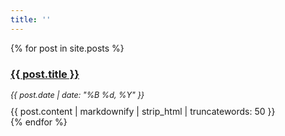 ```yaml
---
title: ''
---
```


{% for post in site.posts %}
<style>
 .post:not(:last-child) {
    margin-bottom: 25px;
    border-bottom: 1px solid #ddd;
    padding-bottom: 25px;
  }
</style>
<div class="post">
  <a class="post-link" href="{{ post.url }}">
    <h3 class="post-header">
      {{ post.title }}
    </h3>
  </a>
  <i class="gray-text" style="font-size: 90%">{{ post.date | date: "%B %d, %Y" }}</i>
  <div style="margin-top: 10px;">
    {{ post.content | markdownify | strip_html | truncatewords: 50 }}
  </div>
</div>
{% endfor %}
